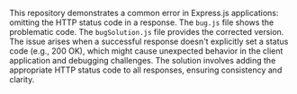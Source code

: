 This repository demonstrates a common error in Express.js applications: omitting the HTTP status code in a response.  The `bug.js` file shows the problematic code.  The `bugSolution.js` file provides the corrected version.  The issue arises when a successful response doesn't explicitly set a status code (e.g., 200 OK), which might cause unexpected behavior in the client application and debugging challenges. The solution involves adding the appropriate HTTP status code to all responses, ensuring consistency and clarity.